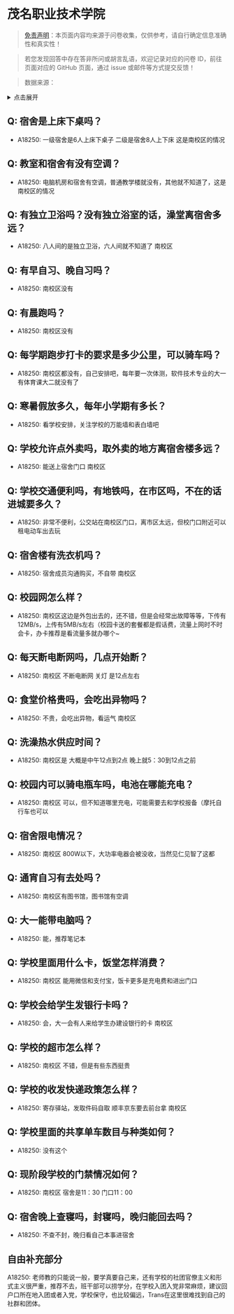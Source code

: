 # 茂名职业技术学院

> [免责声明](https://colleges.chat/#_3)：本页面内容均来源于问卷收集，仅供参考，请自行确定信息准确性和真实性！

> 若您发现回答中存在答非所问或胡言乱语，欢迎记录对应的问卷 ID，前往页面对应的 GitHub 页面，通过 issue 或邮件等方式提交反馈！

> 数据来源：

<details><summary>点击展开</summary>
<ul>
<li>A18250: 匿名 (2023 年 06 月)</li>
</ul>
</details>

## Q: 宿舍是上床下桌吗？

- A18250: 一级宿舍是6人上床下桌子
二级是宿舍8人上下床
这是南校区的情况

## Q: 教室和宿舍有没有空调？

- A18250: 电脑机房和宿舍有空调，普通教学楼就没有，其他就不知道了，这是南校区的情况

## Q: 有独立卫浴吗？没有独立浴室的话，澡堂离宿舍多远？

- A18250: 八人间的是独立卫浴，六人间就不知道了 南校区

## Q: 有早自习、晚自习吗？

- A18250: 南校区没有

## Q: 有晨跑吗？

- A18250: 南校区没有

## Q: 每学期跑步打卡的要求是多少公里，可以骑车吗？

- A18250: 南校区都没有，自己安排吧，每年要一次体测，软件技术专业的大一有体育课大二就没有了

## Q: 寒暑假放多久，每年小学期有多长？

- A18250: 看学校安排，关注学校的万能墙和表白墙吧

## Q: 学校允许点外卖吗，取外卖的地方离宿舍楼多远？

- A18250: 能送上宿舍门口 南校区

## Q: 学校交通便利吗，有地铁吗，在市区吗，不在的话进城要多久？

- A18250: 非常不便利，公交站在南校区门口，离市区太远，但校门口附近可以租电动车出去玩

## Q: 宿舍楼有洗衣机吗？

- A18250: 宿舍成员沟通购买，不自带 南校区

## Q: 校园网怎么样？

- A18250: 南校区这边是外包出去的，还不错，但是会经常出故障等等，下传有12MB/s，上传有5MB/s左右（校园卡送的套餐都是假话费，流量上网时不时会卡，办卡推荐是看流量多就办哪个\~

## Q: 每天断电断网吗，几点开始断？

- A18250: 南校区 不断电断网 关灯 是12点左右

## Q: 食堂价格贵吗，会吃出异物吗？

- A18250: 不贵，会吃出异物，看运气 南校区

## Q: 洗澡热水供应时间？

- A18250: 南校区是 大概是中午12点到2点 晚上就5：30到12点之前

## Q: 校园内可以骑电瓶车吗，电池在哪能充电？

- A18250: 南校区 可以，但不知道哪里充电，可能需要去和学校报备（摩托自行车也可以

## Q: 宿舍限电情况？

- A18250: 南校区 800W以下，大功率电器会被没收，当然见仁见智了这都

## Q: 通宵自习有去处吗？

- A18250: 南校区有图书馆，图书馆有空调

## Q: 大一能带电脑吗？

- A18250: 能，推荐笔记本

## Q: 学校里面用什么卡，饭堂怎样消费？

- A18250: 南校区 能用微信和支付宝，饭卡更多是充电费和进出门口

## Q: 学校会给学生发银行卡吗？

- A18250: 会，大一会有人来给学生办建设银行的卡 南校区

## Q: 学校的超市怎么样？

- A18250: 南校区 不错，但是有些东西挺贵

## Q: 学校的收发快递政策怎么样？

- A18250: 寄存驿站，发取件码自取 顺丰京东要去前台拿 南校区

## Q: 学校里面的共享单车数目与种类如何？

- A18250: 没有这个

## Q: 现阶段学校的门禁情况如何？

- A18250: 南校区 宿舍是11：30  门口11：00

## Q: 宿舍晚上查寝吗，封寝吗，晚归能回去吗？

- A18250: 不查不封，晚归看自己本事进宿舍

## 自由补充部分

A18250: 老师教的只能说一般，要学真要自己来，还有学校的社团官僚主义和形式主义很严重，推荐不去，班干部可以捞学分，在学校入团入党非常麻烦，建议回户口所在地入团或者入党，学校保守，也比较偏远，Trans在这里很难找到自己的社群和团体。